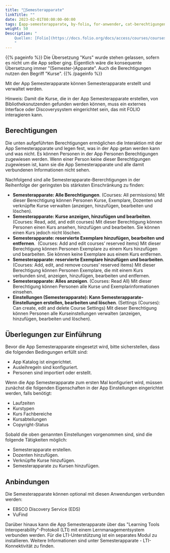 ```yaml
---
title: "📱Semesterapparate"
linkTitle: ""
date: 2023-02-01T00:00:00-00:00
tags: [app-semesterapparate, by-folio, for-anwender, cat-berechtigungen, meta-entwurf]
weight: 50
Description: "
    Quellen: [Folio](https://docs.folio.org/docs/access/courses/courses/ ) & [GBV](https://info.gbv.de/pages/viewpage.action?pageId=839188613)
    "
---
```


{{% pageinfo %}}
Die Übersetzung "Kurs" wurde stehen gelassen, sofern es nicht um die App selber ging. Eigentlich wäre die konsequente Übersetzung immer "(Semester-)Apparate". Auch die Berechtigungen nutzen den Begriff "Kurse".
{{% /pageinfo %}}

Mit der App Semesterapparate können Semesterapparate erstellt und verwaltet werden.

Hinweis: Damit die Kurse, die in der App Semesterapparate erstellen, von Bibliotheksnutzenden gefunden werden können, muss ein externes Interface oder Discoverysystem eingerichtet sein, das mit FOLIO interagieren kann.

## Berechtigungen

Die unten aufgeführten Berechtigungen ermöglichen die Interaktion mit der App Semesterapparate und legen fest, was in der App getan werden kann und was nicht. Es können Personen in der App Personen Berechtigungen zugewiesen werden. Wenn einer Person keine dieser Berechtigungen zugewiesen ist, kann sie die App Semesterapparate und alle damit verbundenen Informationen nicht sehen.

Nachfolgend sind alle Semesterapparate-Bererchtigungen in der Reihenfolge der geringsten bis stärksten Einschränkung zu finden:

-   **Semesterapparate: Alle Berechtigungen**. (Courses: All permissions)
    Mit dieser Berechtigung können Personen Kurse, Exemplare, Dozenten und verknüpfte Kurse verwalten (anzeigen, hinzufügen, bearbeiten und löschen).
-   **Semesterapparate: Kurse anzeigen, hinzufügen und bearbeiten**. (Courses: Read, add, and edit courses)
    Mit dieser Berechtigung können Personen einen Kurs ansehen, hinzufügen und bearbeiten. Sie können einen Kurs jedoch nicht löschen.
-   **Semesterapparate: reservierte Exemplare hinzufügen, bearbeiten und entfernen**.  (Courses: Add and edit courses’ reserved items)
    Mit dieser Berechtigung können Personen Exemplare zu einem Kurs hinzufügen und bearbeiten. Sie können keine Exemplare aus einem Kurs entfernen.
-   **Semesterapparate: reservierte Exemplare hinzufügen und bearbeiten**. (Courses: Add, edit, and remove courses’ reserved items)
    Mit dieser Berechtigung können Personen Exemplare, die mit einem Kurs verbunden sind, anzeigen, hinzufügen, bearbeiten und entfernen.
-   **Semesterapparate: Alles anzeigen**. (Courses: Read All)
    Mit dieser Berechtigung können Personen alle Kurse und Exemplarinformationen einsehen.
-   **Einstellungen (Semesterapparate): Kann Semesterapparate-Einstellungen erstellen, bearbeiten und löschen**. (Settings (Courses): Can create, edit and delete Course Settings)
    Mit dieser Berechtigung können Personen alle Kurseinstellungen verwalten (anzeigen, hinzufügen, bearbeiten und löschen).

## Überlegungen zur Einführung

Bevor die App Semesterapparate eingesetzt wird, bitte sicherstellen, dass die folgenden Bedingungen erfüllt sind:

-   App Katalog ist eingerichtet.
-   Ausleihregeln sind konfiguriert.
-   Personen sind importiert oder erstellt.

Wenn die App Semesterapparate zum ersten Mal konfiguriert wird, müssen zunächst die folgenden Eigenschaften in der App Einstellungen eingerichtet werden, falls benötigt:

-   Laufzeiten
-   Kurstypen
-   Kurs Fachbereiche
-   Kursabteilungen
-   Copyright-Status

Sobald die oben genannten Einstellungen vorgenommen sind, sind die folgende Tätigkeiten möglich:

-   Semesterapparate erstellen.
-   Dozenten hinzufügen.
-   Verknüpfte Kurse hinzufügen.
-   Semesterapparate zu Kursen hinzufügen.

## Anbindungen

Die Semesterapparate können optional mit diesen Anwendungen verbunden werden:

-   EBSCO Discovery Service (EDS)
-   VuFind

Darüber hinaus kann die App Semesterapparate über das "Learning Tools Interoperability"-Protokoll (LTI) mit einem Lernmanagementsystem verbunden werden. Für die LTI-Unterstützung ist ein separates Modul zu installieren. Weitere Informationen sind unter Semesterapparate - LTI-Konnektivität zu finden.

